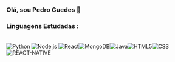 ### Olá, sou Pedro Guedes 👾

### Linguagens Estudadas :
<div style="display":inline_block>
<br/>
<img align="center" alt="Python" src="https://img.shields.io/badge/Python-14354C?style=for-the-badge&logo=python&logoColor=white"/>
<img align="center" alt="Node.js" src="https://img.shields.io/badge/Node.js-43853D?style=for-the-badge&logo=node.js&logoColor=white"/>
<img align="center" alt="React" src="https://img.shields.io/badge/React-20232A?style=for-the-badge&logo=react&logoColor=61DAFB"/><img align="center" alt="MongoDB" src="https://img.shields.io/badge/MongoDB-4EA94B?style=for-the-badge&logo=mongodb&logoColor=white"/><img align="center" alt="Java" src="https://img.shields.io/badge/Java-ED8B00?style=for-the-badge&logo=openjdk&logoColor=white"/><img align="center" alt="HTML5" src="https://img.shields.io/badge/HTML5-E34F26?style=for-the-badge&logo=html5&logoColor=white"/><img align="center" alt="CSS" src="https://img.shields.io/badge/CSS3-1572B6?style=for-the-badge&logo=css3&logoColor=white"/><img align="center" alt="REACT-NATIVE" src="https://img.shields.io/badge/React_Native-20232A?style=for-the-badge&logo=react&logoColor=61DAFB"/>
